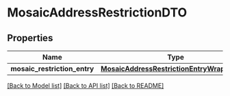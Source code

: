 # MosaicAddressRestrictionDTO

## Properties
Name | Type | Description | Notes
------------ | ------------- | ------------- | -------------
**mosaic_restriction_entry** | [**MosaicAddressRestrictionEntryWrapperDTO**](MosaicAddressRestrictionEntryWrapperDTO.md) |  | 

[[Back to Model list]](../README.md#documentation-for-models) [[Back to API list]](../README.md#documentation-for-api-endpoints) [[Back to README]](../README.md)


